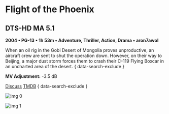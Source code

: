 # Flight of the Phoenix

## DTS-HD MA 5.1

**2004 • PG-13 • 1h 53m • Adventure, Thriller, Action, Drama • aron7awol**

When an oil rig in the Gobi Desert of Mongolia proves unproductive, an aircraft crew are sent to shut the operation down. However, on their way to Beijing, a major dust storm forces them to crash their C-119 Flying Boxcar in an uncharted area of the desert.
{ data-search-exclude }

**MV Adjustment:** -3.5 dB

[Discuss](https://www.avsforum.com/threads/bass-eq-for-filtered-movies.2995212/post-57479532)  [TMDB](https://www.themoviedb.org/movie/11866)
{ data-search-exclude }

![img 0](https://i.imgur.com/slV4a9E.jpg)

![img 1](https://i.imgur.com/6i5NRj8.jpg)

